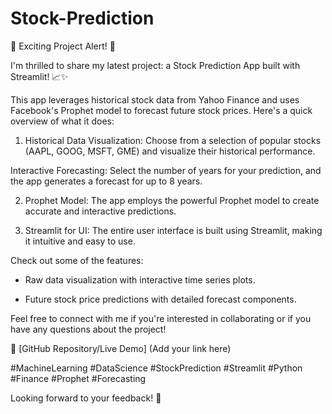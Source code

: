 # Stock-Prediction
🚀 Exciting Project Alert! 🚀



I'm thrilled to share my latest project: a Stock Prediction App built with Streamlit! 📈✨



This app leverages historical stock data from Yahoo Finance and uses Facebook's Prophet model to forecast future stock prices. Here's a quick overview of what it does:

1) Historical Data Visualization: Choose from a selection of popular stocks (AAPL, GOOG, MSFT, GME) and visualize their historical performance.

Interactive Forecasting: Select the number of years for your prediction, and the app generates a forecast for up to 8 years.

2) Prophet Model: The app employs the powerful Prophet model to create accurate and interactive predictions.

3) Streamlit for UI: The entire user interface is built using Streamlit, making it intuitive and easy to use.



Check out some of the features:

* Raw data visualization with interactive time series plots.

* Future stock price predictions with detailed forecast components.

Feel free to connect with me if you're interested in collaborating or if you have any questions about the project!

🔗 [GitHub Repository/Live Demo] (Add your link here)

#MachineLearning #DataScience #StockPrediction #Streamlit #Python #Finance #Prophet #Forecasting



Looking forward to your feedback! 💬
